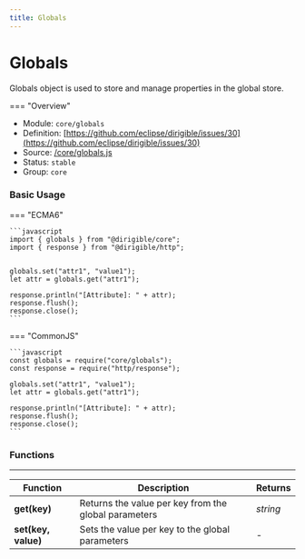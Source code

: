 ```yaml
---
title: Globals
---
```


Globals
===


Globals object is used to store and manage properties in the global store.

=== "Overview"
- Module: `core/globals`
- Definition: [https://github.com/eclipse/dirigible/issues/30](https://github.com/eclipse/dirigible/issues/30)
- Source: [/core/globals.js](https://github.com/eclipse/dirigible/blob/master/components/api-core/src/main/resources/META-INF/dirigible/core/globals.js)
- Status: `stable`
- Group: `core`

### Basic Usage

=== "ECMA6"

    ```javascript
    import { globals } from "@dirigible/core";
    import { response } from "@dirigible/http";


    globals.set("attr1", "value1");
    let attr = globals.get("attr1");

    response.println("[Attribute]: " + attr);
    response.flush();
    response.close();
    ```

=== "CommonJS"

    ```javascript
    const globals = require("core/globals");
    const response = require("http/response");

    globals.set("attr1", "value1");
    let attr = globals.get("attr1");

    response.println("[Attribute]: " + attr);
    response.flush();
    response.close();
    ```


### Functions

---

Function     | Description | Returns
------------ | ----------- | --------
**get(key)**   | Returns the value per key from the global parameters | *string*
**set(key, value)**   | Sets the value per key to the global parameters | -
